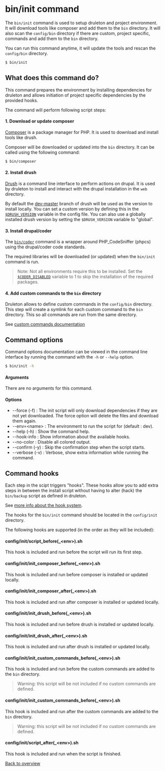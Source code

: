 # bin/init command
The `bin/init` command is used to setup druleton and project environment.
It will download tools like composer and add them to the `bin` directory. It
will also scan the `config/bin` directory if there are custom, project specific,
commands and add them to the `bin` directory.

You can run this command anytime, it will update the tools and rescan the
`config/bin` directory.

```bash
$ bin/init
```



## What does this command do?
This command prepares the environment by installing dependencies for druleton
and allows initiation of project specific dependencies by the provided hooks.

The command will perform following script steps:

#### 1. Download or update composer
[Composer][link-composer] is a package manager for PHP. It is used to download
and install tools like drush.

Composer will be downloaded or updated into the `bin` directory. It can be
called using the following command:

```bash
$ bin/composer
```

#### 2. Install drush
[Drush][link-drush] is a command line interface to perform actions on drupal. It
is used by druleton to install and interact with the drupal installation in the
`web` directory.

By default the [dev-master][link-drush-master] branch of drush will be used as
the version to install locally. You can set a custom version by defining this in
the [`$DRUSH_VERSION`][link-config-config-drush-version] variable in the config
file. You can also use a globally installed drush version by setting the
`$DRUSH_VERSION` variable to "global".


#### 3. Install drupal/coder
The [`bin/coder`][link-command-coder] command is a wrapper around
PHP_CodeSniffer (phpcs) using the drupal/coder code standards.

The required libraries will be downloaded (or updated) when the `bin/init`
command is run.

> Note: Not all environments require this to be installed. Set the
> [`$CODER_DISABLED`][link-config-config-coder-disabled] variable to 1 to skip
> the installation of the required packages.


#### 4. Add custom commands to the `bin` directory
Druleton allows to define custom commands in the `config/bin` directory.
This step will create a symlink for each custom command to the `bin` directory.
This so all commands are run from the same directory.

See [custom commands documentation][link-config-bin]



## Command options
Command options documentation can be viewed in the command line interface by
running the command with the `-h` or `--help` option.

```bash
$ bin/init -h
```

#### Arguments
There are no arguments for this command.

#### Options
- --force (-f) : The init script will only download dependencies if they are not
  yet downloaded. The force option will delete the files and download them
  again.
- --env=\<name\> : The environment to run the script for (default : dev).
- --help (-h) : Show the command help.
- --hook-info : Show information about the available hooks.
- --no-color : Disable all colored output.
- --confirm (-y) : Skip the confirmation step when the script starts.
- --verbose (-v) : Verbose, show extra information while running the command.


## Command hooks
Each step in the scipt triggers "hooks". These hooks allow you to add extra
steps in between the install script without having to alter (hack) the
`bin/backup` script as defined in druleton.

See [more info about the hook system][link-hooks].

The hooks for the `bin/init` command should be located in the
`config/init` directory.

The following hooks are supported (in the order as they will be included):


#### config/init/script_before(_\<env\>).sh
This hook is included and run before the script will run its first step.

#### config/init/init_composer_before(_\<env\>).sh
This hook is included and run before composer is installed or updated locally.

#### config/init/init_composer_after(_\<env\>).sh
This hook is included and run after composer is installed or updated locally.

#### config/init/init_drush_before(_\<env\>).sh
This hook is included and run before drush is installed or updated locally.

#### config/init/init_drush_after(_\<env\>).sh
This hook is included and run after drush is installed or updated locally.

#### config/init/init_custom_commands_before(_\<env\>).sh
This hook is included and run before the custom commands are added to the `bin`
directory.

> Warning: this script will be not included if no custom commands are defined.

#### config/init/init_custom_commands_before(_\<env\>).sh
This hook is included and run after the custom commands are added to the `bin`
directory.

> Warning: this script will be not included if no custom commands are defined.

#### config/init/script_after(_\<env\>).sh
This hook is included and run when the script is finished.



[Back to overview][link-overview]



[link-hooks]: hooks.md
[link-config-bin]: config-bin.sh
[link-composer]: https://getcomposer.org
[link-drush]: https://github.com/drush-ops/drush
[link-drush-master]: https://github.com/drush-ops/drush/tree/master
[link-config-config-drush-version]: config-config.md#drush-version
[link-command-coder]: command-drupal-coder.md
[link-config-config-coder-disabled]: config-config.md#coder

[link-overview]: README.md

